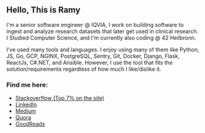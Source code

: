 ## Hello, This is Ramy

I'm a senior software engineer @ IQVIA, I work on building software to ingest and analyze research datasets that later get used in clinical research.
I Studied Computer Science, and I'm currently also coding @ 42 Heilbronn.

I've used many tools and languages. I enjoy using many of them like Python, JS, Go, GCP, NGINX, PostgreSQL, Sentry, Git, Docker, Django, Flask, ReactJs, C#.NET, and Ansible. However, I use the tool that fits the solution/requirements regardless of how much I like/dislike it.
<!---
### My GitHub says I write those languages, but I can argue that I can write other languages as well:
![Top Languages](https://github-readme-stats.vercel.app/api/top-langs/?username=letsgogeeky)
--->

### Find me here:
- <a href="https://stackoverflow.com/users/3427252/ramy-m-mousa">Stackoverflow (Top 7% on the site)</a>
- <a href="https://www.linkedin.com/in/ramy-mousa/">LinkedIn</a>
- <a href="https://medium.com/@ramymoussa">Medium</a>
- <a href="https://www.quora.com/profile/Ramy-Mohamed-4">Quora</a>
- <a href="https://www.goodreads.com/user/show/14454147-ramy-mohamed">GoodReads</a>

<!---
### Stats
![Ramy's GitHub stats](https://github-readme-stats.vercel.app/api?username=letsgogeeky&count_private=true&show_icons=true)
--->
